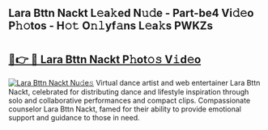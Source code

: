 ## Lara Bttn Nackt L𝚎a𝚔ed N𝚞𝚍e - Part-be4 Vi𝚍𝚎o P𝚑𝚘tos - H𝚘𝚝 O𝚗𝚕yf𝚊ns L𝚎a𝚔s PWKZs

# <h2><a href="http://kf34h5p.oniu.top/?m=Lara+Bttn+Nackt">🔗👉 🔴 Lara Bttn Nackt P𝚑ot𝚘𝚜 V𝚒d𝚎o</a></h2>

[![Lara Bttn Nackt Nu𝚍e𝚜](https://i.imgur.com/0qMVB7G.gif)](http://kf34h5p.oniu.top/?m=Lara+Bttn+Nackt)
Virtual dance artist and web entertainer Lara Bttn Nackt, celebrated for distributing dance and lifestyle inspiration through solo and collaborative performances and compact clips. Compassionate counselor Lara Bttn Nackt, famed for their ability to provide emotional support and guidance to those in need.  

